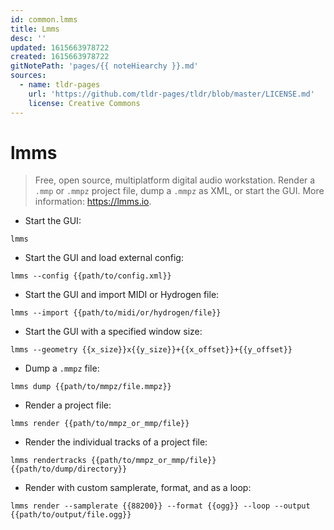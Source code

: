 ```yaml
---
id: common.lmms
title: Lmms
desc: ''
updated: 1615663978722
created: 1615663978722
gitNotePath: 'pages/{{ noteHiearchy }}.md'
sources:
  - name: tldr-pages
    url: 'https://github.com/tldr-pages/tldr/blob/master/LICENSE.md'
    license: Creative Commons
---
```

# lmms

> Free, open source, multiplatform digital audio workstation.
> Render a `.mmp` or `.mmpz` project file, dump a `.mmpz` as XML, or start the GUI.
> More information: <https://lmms.io>.

- Start the GUI:

`lmms`

- Start the GUI and load external config:

`lmms --config {{path/to/config.xml}}`

- Start the GUI and import MIDI or Hydrogen file:

`lmms --import {{path/to/midi/or/hydrogen/file}}`

- Start the GUI with a specified window size:

`lmms --geometry {{x_size}}x{{y_size}}+{{x_offset}}+{{y_offset}}`

- Dump a `.mmpz` file:

`lmms dump {{path/to/mmpz/file.mmpz}}`

- Render a project file:

`lmms render {{path/to/mmpz_or_mmp/file}}`

- Render the individual tracks of a project file:

`lmms rendertracks {{path/to/mmpz_or_mmp/file}} {{path/to/dump/directory}}`

- Render with custom samplerate, format, and as a loop:

`lmms render --samplerate {{88200}} --format {{ogg}} --loop --output {{path/to/output/file.ogg}}`

